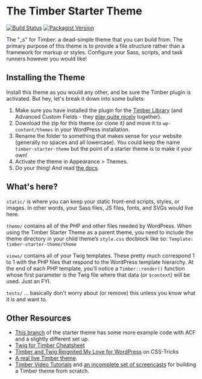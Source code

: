# The Timber Starter Theme

[![Build Status](https://travis-ci.com/timber/starter-theme.svg?branch=master)](https://travis-ci.com/github/timber/starter-theme)
[![Packagist Version](https://img.shields.io/packagist/v/upstatement/timber-starter-theme?include_prereleases)](https://packagist.org/packages/upstatement/timber-starter-theme)

The "_s" for Timber: a dead-simple theme that you can build from. The primary purpose of this theme is to provide a file structure rather than a framework for markup or styles. Configure your Sass, scripts, and task runners however you would like!

## Installing the Theme

Install this theme as you would any other, and be sure the Timber plugin is activated. But hey, let's break it down into some bullets:

1. Make sure you have installed the plugin for the [Timber Library](https://wordpress.org/plugins/timber-library/) (and Advanced Custom Fields - they [play quite nicely](https://timber.github.io/docs/guides/acf-cookbook/#nav) together). 
2. Download the zip for this theme (or clone it) and move it to `wp-content/themes` in your WordPress installation. 
3. Rename the folder to something that makes sense for your website (generally no spaces and all lowercase). You could keep the name `timber-starter-theme` but the point of a starter theme is to make it your own!
4. Activate the theme in Appearance >  Themes.
5. Do your thing! And read [the docs](https://timber.github.io/docs/).

## What's here?

`static/` is where you can keep your static front-end scripts, styles, or images. In other words, your Sass files, JS files, fonts, and SVGs would live here.

`theme/` contains all of the PHP and other files needed by WordPress. When using the Timber Starter Theme as a parent theme, you need to include the theme directory in your child theme’s `style.css` docblock like so: `Template: timber-starter-theme/theme`

`views/` contains all of your Twig templates. These pretty much correspond 1 to 1 with the PHP files that respond to the WordPress template hierarchy. At the end of each PHP template, you’ll notice a `Timber::render()` function whose first parameter is the Twig file where that data (or `$context`) will be used. Just an FYI.

`tests/` ... basically don't worry about (or remove) this unless you know what it is and want to.

## Other Resources

* [This branch](https://github.com/laras126/timber-starter-theme/tree/tackle-box) of the starter theme has some more example code with ACF and a slightly different set up.
* [Twig for Timber Cheatsheet](http://notlaura.com/the-twig-for-timber-cheatsheet/)
* [Timber and Twig Reignited My Love for WordPress](https://css-tricks.com/timber-and-twig-reignited-my-love-for-wordpress/) on CSS-Tricks
* [A real live Timber theme](https://github.com/laras126/yuling-theme).
* [Timber Video Tutorials](http://timber.github.io/timber/#video-tutorials) and [an incomplete set of screencasts](https://www.youtube.com/playlist?list=PLuIlodXmVQ6pkqWyR6mtQ5gQZ6BrnuFx-) for building a Timber theme from scratch.

